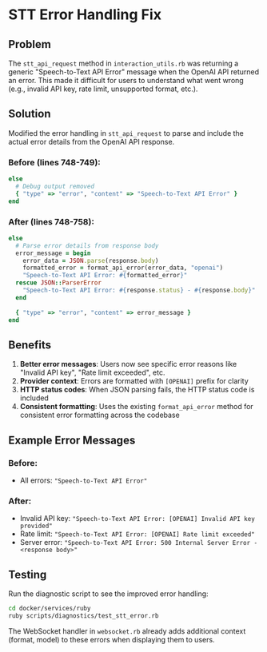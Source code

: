 # STT Error Handling Fix

## Problem
The `stt_api_request` method in `interaction_utils.rb` was returning a generic "Speech-to-Text API Error" message when the OpenAI API returned an error. This made it difficult for users to understand what went wrong (e.g., invalid API key, rate limit, unsupported format, etc.).

## Solution
Modified the error handling in `stt_api_request` to parse and include the actual error details from the OpenAI API response.

### Before (lines 748-749):
```ruby
else
  # Debug output removed
  { "type" => "error", "content" => "Speech-to-Text API Error" }
end
```

### After (lines 748-758):
```ruby
else
  # Parse error details from response body
  error_message = begin
    error_data = JSON.parse(response.body)
    formatted_error = format_api_error(error_data, "openai")
    "Speech-to-Text API Error: #{formatted_error}"
  rescue JSON::ParserError
    "Speech-to-Text API Error: #{response.status} - #{response.body}"
  end
  
  { "type" => "error", "content" => error_message }
end
```

## Benefits
1. **Better error messages**: Users now see specific error reasons like "Invalid API key", "Rate limit exceeded", etc.
2. **Provider context**: Errors are formatted with `[OPENAI]` prefix for clarity
3. **HTTP status codes**: When JSON parsing fails, the HTTP status code is included
4. **Consistent formatting**: Uses the existing `format_api_error` method for consistent error formatting across the codebase

## Example Error Messages

### Before:
- All errors: `"Speech-to-Text API Error"`

### After:
- Invalid API key: `"Speech-to-Text API Error: [OPENAI] Invalid API key provided"`
- Rate limit: `"Speech-to-Text API Error: [OPENAI] Rate limit exceeded"`
- Server error: `"Speech-to-Text API Error: 500 Internal Server Error - <response body>"`

## Testing
Run the diagnostic script to see the improved error handling:
```bash
cd docker/services/ruby
ruby scripts/diagnostics/test_stt_error.rb
```

The WebSocket handler in `websocket.rb` already adds additional context (format, model) to these errors when displaying them to users.